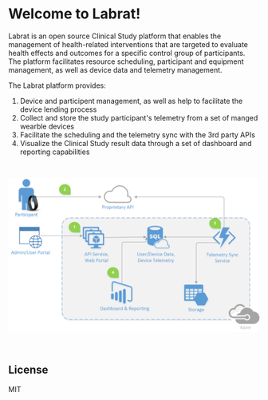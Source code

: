 # Welcome to Labrat!


Labrat is an open source Clinical Study platform that enables the management of health-related interventions that are targeted to evaluate health effects and outcomes for a specific control group of participants. The platform facilitates resource scheduling, participant and equipment management, as well as device data and telemetry management.

The Labrat platform provides: 
 
1. Device and participent management, as well as help to facilitate the device lending process
1. Collect and store the study participant's telemetry from a set of manged wearble devices
1. Facilitate the scheduling and the telemetry sync with the 3rd party APIs 
1. Visualize the Clinical Study result data through a set of dashboard and reporting capabilities

&nbsp;

![Architectural Diagram](images/labratArchDiagram.png)
 
&nbsp;

License
----

MIT

[Gatling]: http://gatling.io/
[Node.js]: https://nodejs.org/
[Yarn]: https://yarnpkg.org/
[Bower]: http://bower.io/
[Gulp]: http://gulpjs.com/
[BrowserSync]: http://www.browsersync.io/
[Karma]: http://karma-runner.github.io/
[Jasmine]: http://jasmine.github.io/2.0/introduction.html
[Protractor]: https://angular.github.io/protractor/
   [Java]: <http://java.com> 
   [SpringBoot]: <https://projects.spring.io/spring-boot/>
   [Maven]: <https://maven.apache.org>
   [Hibernate]: <http://hibernate.org/>
   [Liquibase]: <http://www.liquibase.org/>
   [Ehcache]: <http://www.ehcache.org/>
   [Swagger]: <http://swagger.io/>
   [Gatling]: <http://gatling.io/>
   [Protractor]: <http://www.protractortest.org/>
   [labrat]: <https://github.com/microsoft/labrat>
   [git-repo-url]: <https://github.com/joemccann/dillinger.git>
   [john gruber]: <http://daringfireball.net>
   [df1]: <http://daringfireball.net/projects/markdown/>
   [markdown-it]: <https://github.com/markdown-it/markdown-it>
   [Ace Editor]: <http://ace.ajax.org>
   [node.js]: <http://nodejs.org>
   [Twitter Bootstrap]: <http://twitter.github.com/bootstrap/>
   [jQuery]: <http://jquery.com>
   [@tjholowaychuk]: <http://twitter.com/tjholowaychuk>
   [express]: <http://expressjs.com>
   [AngularJS]: <http://angularjs.org>
   [Gulp]: <http://gulpjs.com>
   [Bower]: <https://bower.io>
